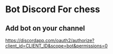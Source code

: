 # Bot Discord For chess


## Add bot on your channel
  
  https://discordapp.com/oauth2/authorize?client_id=CLIENT_ID&scope=bot&permissions=0